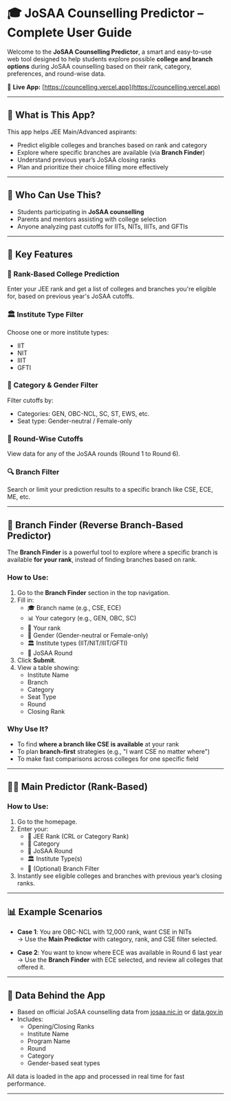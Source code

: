 # 🎓 JoSAA Counselling Predictor – Complete User Guide

Welcome to the **JoSAA Counselling Predictor**, a smart and easy-to-use web tool designed to help students explore possible **college and branch options** during JoSAA counselling based on their rank, category, preferences, and round-wise data.

🔗 **Live App:** [https://councelling.vercel.app](https://councelling.vercel.app)

---

## 📌 What is This App?

This app helps JEE Main/Advanced aspirants:
- Predict eligible colleges and branches based on rank and category
- Explore where specific branches are available (via **Branch Finder**)
- Understand previous year’s JoSAA closing ranks
- Plan and prioritize their choice filling more effectively

---

## 🧠 Who Can Use This?

- Students participating in **JoSAA counselling**
- Parents and mentors assisting with college selection
- Anyone analyzing past cutoffs for IITs, NITs, IIITs, and GFTIs

---

## 🚀 Key Features

### 🎯 Rank-Based College Prediction
Enter your JEE rank and get a list of colleges and branches you're eligible for, based on previous year's JoSAA cutoffs.

### 🏛️ Institute Type Filter
Choose one or more institute types:
- IIT
- NIT
- IIIT
- GFTI

### 🧾 Category & Gender Filter
Filter cutoffs by:
- Categories: GEN, OBC-NCL, SC, ST, EWS, etc.
- Seat type: Gender-neutral / Female-only

### 🔄 Round-Wise Cutoffs
View data for any of the JoSAA rounds (Round 1 to Round 6).

### 🔍 Branch Filter
Search or limit your prediction results to a specific branch like CSE, ECE, ME, etc.

---

## 🧭 Branch Finder (Reverse Branch-Based Predictor)

The **Branch Finder** is a powerful tool to explore where a specific branch is available **for your rank**, instead of finding branches based on rank.

### How to Use:
1. Go to the **Branch Finder** section in the top navigation.
2. Fill in:
   - 🎓 Branch name (e.g., CSE, ECE)
   - 📊 Your category (e.g., GEN, OBC, SC)
   - 🔢 Your rank
   - 🚻 Gender (Gender-neutral or Female-only)
   - 🏛️ Institute types (IIT/NIT/IIIT/GFTI)
   - 🔁 JoSAA Round
3. Click **Submit**.
4. View a table showing:
   - Institute Name  
   - Branch  
   - Category  
   - Seat Type  
   - Round  
   - Closing Rank

### Why Use It?
- To find **where a branch like CSE is available** at your rank  
- To plan **branch-first** strategies (e.g., "I want CSE no matter where")  
- To make fast comparisons across colleges for one specific field

---

## 🧑‍🏫 Main Predictor (Rank-Based)

### How to Use:
1. Go to the homepage.
2. Enter your:
   - 🎯 JEE Rank (CRL or Category Rank)
   - 👤 Category
   - 🔁 JoSAA Round
   - 🏛️ Institute Type(s)
   - 🧪 (Optional) Branch Filter
3. Instantly see eligible colleges and branches with previous year’s closing ranks.

---

## 📊 Example Scenarios

- **Case 1**: You are OBC-NCL with 12,000 rank, want CSE in NITs  
→ Use the **Main Predictor** with category, rank, and CSE filter selected.

- **Case 2**: You want to know where ECE was available in Round 6 last year  
→ Use the **Branch Finder** with ECE selected, and review all colleges that offered it.

---

## 📂 Data Behind the App

- Based on official JoSAA counselling data from [josaa.nic.in](https://josaa.nic.in) or [data.gov.in](https://data.gov.in)
- Includes:
  - Opening/Closing Ranks
  - Institute Name
  - Program Name
  - Round
  - Category
  - Gender-based seat types

All data is loaded in the app and processed in real time for fast performance.

---


